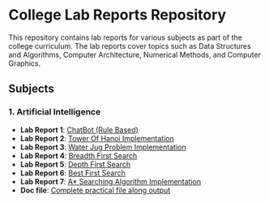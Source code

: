 # College Lab Reports Repository

This repository contains lab reports for various subjects as part of the college curriculum. The lab reports cover topics such as Data Structures and Algorithms, Computer Architecture, Numerical Methods, and Computer Graphics.

## Subjects

### 1. Artificial Intelligence
- **Lab Report 1**: [ChatBot (Rule Based)](https://github.com/ujeer/CollegeCodes/blob/main/Artifical%20Intelligence/A-star.py)
- **Lab Report 2**: [Tower Of Hanoi Implementation](https://github.com/ujeer/CollegeCodes/blob/main/Artifical%20Intelligence/TowerOfHanoi.py)
- **Lab Report 3**: [Water Jug Problem Implementation](https://github.com/ujeer/CollegeCodes/blob/main/Artifical%20Intelligence/WaterJugProblem.py)
- **Lab Report 4**: [Breadth First Search](https://github.com/ujeer/CollegeCodes/blob/main/Artifical%20Intelligence/BFs.py)
- **Lab Report 5**: [Depth First Search](https://github.com/ujeer/CollegeCodes/blob/main/Artifical%20Intelligence/DFS.py)
- **Lab Report 6**: [Best First Search](https://github.com/ujeer/CollegeCodes/blob/main/Artifical%20Intelligence/BestFirstSearch.py)
- **Lab Report 7**: [A* Searching Algorithm Implementation](https://github.com/ujeer/CollegeCodes/blob/main/Artifical%20Intelligence/A-star.py)
- **Doc file**: [Complete practical file along output](https://github.com/ujeer/CollegeCodes/blob/main/Artifical%20Intelligence/labreportofai.docx)
